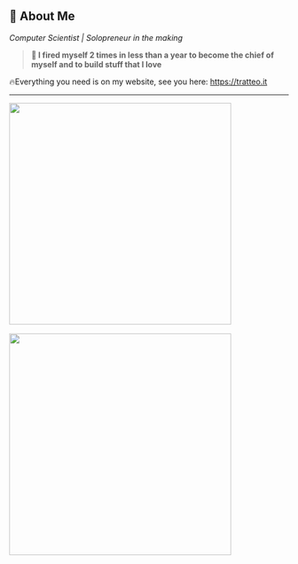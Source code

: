 ## 🚀 About Me

_Computer Scientist | Solopreneur in the making_

> **🗿 I fired myself 2 times in less than a year to become the chief of myself and to build stuff that I love**

🔥Everything you need is on my website, see you here: https://tratteo.it

---

<p align="start">
  <img src="https://github-readme-stats.vercel.app/api?username=tratteo&show_icons=true&theme=github_dark_dimmed" width="400" align="top" style="margin-bottom: 16px;" /></br>
  <img src="https://github-readme-stats.vercel.app/api/top-langs?username=tratteo&show_icons=true&theme=github_dark_dimmed" width="400" align="top" />
</p>
